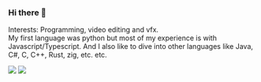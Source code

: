 ### Hi there 👋

Interests: Programming, video editing and vfx.  
My first language was python but most of my experience is with Javascript/Typescript. And I also like to dive into  other languages like Java, C#, C, C++, Rust, zig, etc. etc.
<div class="gh-stats">
  <img src="https://cdn.statically.io/gh/Mimea005/jstriebs-github-stats/c70f6493421d5f0a57c67b723eddf41f780875f8/generated/overview.svg" />
  <img src="https://cdn.statically.io/gh/Mimea005/jstriebs-github-stats/c70f6493421d5f0a57c67b723eddf41f780875f8/generated/languages.svg" />  
</div>
